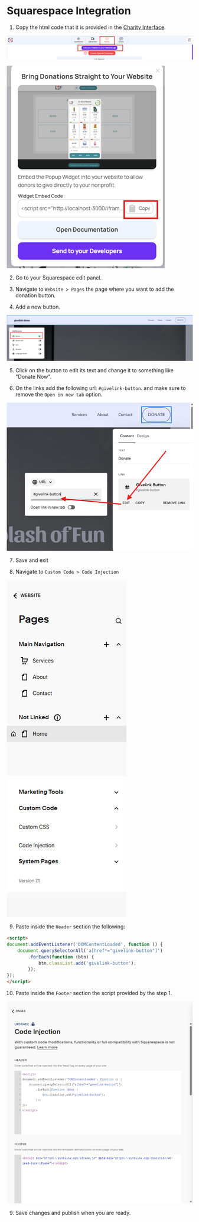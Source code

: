 # Squarespace Integration

1. Copy the html code that it is provided in the [Charity Interface](https://ci.givelink.app).

![Copy Code](/assets/ci-1.png)

![Copy Code](/assets/ci-2.png)

2. Go to your Squarespace edit panel.
3. Navigate to `Website > Pages` the page where you want to add the donation button.

4. Add a new button.

![Add Button](/assets/squarespace/squarespace-add-button.png)

5. Click on the button to edit its text and change it to something like "Donate Now".

6. On the links add the following url: `#givelink-button`. and make sure to remove the `Open in new tab` option.

![Button edit](/assets/squarespace/squarespace-edit-button.png)

7. Save and exit

8. Navigate to `Custom Code > Code Injection`

![Code Injection Open](/assets/squarespace/squarespace-open-custom-code.png)

9. Paste inside the `Header` section the following:

```HTML
<script>
document.addEventListener('DOMContentLoaded', function () {
    document.querySelectorAll('a[href*="givelink-button"]')
        .forEach(function (btn) {
            btn.classList.add('givelink-button');
        });
});
</script>
```

10. Paste inside the `Footer` section the script provided by the step 1.

![Code Injection](/assets/squarespace/squarespace-code-injection.png)

9. Save changes and publish when you are ready.
